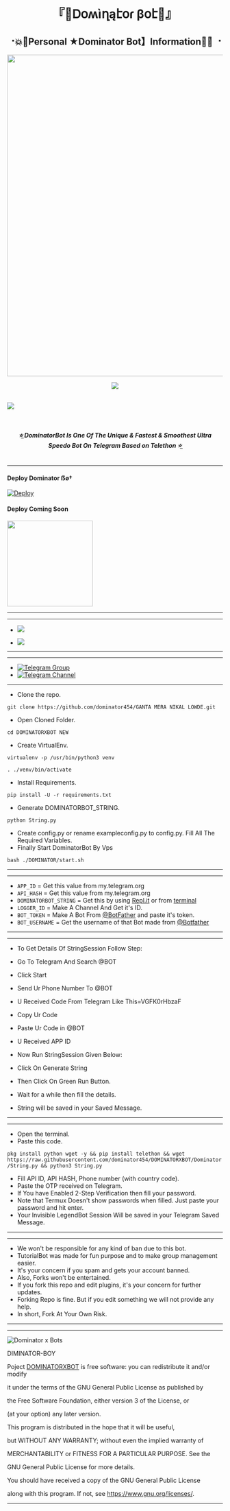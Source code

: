 

<h1 align="center">
<b> 『🔱Ꭰօʍìղąէօɾ βօէ🔱』 </b>
</h1>

<h2 align="center"><b> ⠐💥💫Personal ★Dominator Bot】Information💫💥 ⠐ </b></h2>

<p align='Middle'><a href='https://t.me/UltronBoy_xD'><img src='https://te.legra.ph/file/c414381b7f545421a0b7c.jpg' width='750"'></a></p>
<p align="center">
 
  <img src="https://readme-typing-svg.herokuapp.com?color=F77247&width=420&lines=𝑨+𝑷𝒂𝒔𝒔𝒊𝒐𝒏𝒂𝒕𝒆+𝒅𝒆𝒗𝒆𝒍𝒐𝒑𝒆𝒓+𝒇𝒓𝒐𝒎+Rajasthan%E2%9C%8C%EF%B8%8F;PHP%2C+Linux%2C+Hack%2C+Telethon%2C+Pyrogram%2C+Python%2C+Java%2C+Linux%E2%9D%A4%EF%B8%8F">
</p> 
<br>
<img src="https://readme-typing-svg.herokuapp.com?color=F77247&width=420&lines=Dominator+BOY+Hacker+DarkWeb+DELHI%E2%9C%8C%EF%B8%8F;DOMINATOR%2C+OP%2C+OPBOTS%2C+BOTS%2C+MUSIC%2C+HACKER%2C+HACKBOT%2C+USERBOT%E2%9D%A4%EF%B8%8F">
</p> 
<br>


<h6 align="center">
  <b>⭐̲ DominatorBot Is One Of The Unique & Fastest & Smoothest Ultra Speedo Bot On Telegram Based on Telethon ⭐̲</b>
</h6>

---------

<h4> Deploy Dominator ẞø† </h4>



[![Deploy](https://www.herokucdn.com/deploy/button.svg)](https://heroku.com/deploy?template=https://github.com/dominator454/DOMINATORXBOT)

<h4> Deploy Coming Soon </h4>

<p><a href=https://github.com/dominator454/DOMINATORXBOT> <img src="https://img.shields.io/badge/Deploy%20To%20Railway-blueviolet?style=for-the-badge&logo=railway" width="200""/></a></p>

-----------



-----------

- <a href="https://github.com/dominator454/DOMINATORXBOT/network/members"><img src="https://img.shields.io/github/forks/dominator454/DOMINATORXBOT?label=Forks&logoColor=Black&style=social"></a><p align="left">

- <a href="https://github.com/dominator454/DOMINATORXBOT/stargazers"><img src="https://img.shields.io/github/stars/dominator454/DOMINATORXBOT?logoColor=Blue&style=social"></a><p align="left"><a href="https://github.com/dominator454/DOMINATORXBOT"></a><p align="left"><a href="https://github.com/dominator454/DOMINATORXBOT?"></a>

-----------

---------

- [![Telegram Group](https://img.shields.io/badge/Telegram-Group-brightgreen)](https://t.me/)
- [![Telegram Channel](https://img.shields.io/badge/Telegram-Channel-brightgreen)](https://t.me/)

-----------




- Clone the repo. 

`git clone https://github.com/dominator454/GANTA MERA NIKAL LOWDE.git`
- Open Cloned Folder.

`cd DOMINATORXBOT NEW`
- Create VirtualEnv.

`virtualenv -p /usr/bin/python3 venv`

`. ./venv/bin/activate`
- Install Requirements.

`pip install -U -r requirements.txt`
- Generate DOMINATORBOT_STRING.

`python String.py`
- Create config.py or rename exampleconfig.py to config.py. Fill All The Required Variables.
- Finally Start DominatorBot By Vps

`bash ./DOMINATOR/start.sh`

-----------


-----------

- `APP_ID`  =  Get this value from my.telegram.org
- `API_HASH`  =  Get this value from my.telegram.org
- `DOMINATORBOT_STRING`  =  Get this by using [Repl.it](#Repl) or from [terminal](#Terminal)
- `LOGGER_ID`  =  Make A Channel And Get it's ID.
- `BOT_TOKEN`  =  Make A Bot From [@BotFather](https://t.me/botfather) and paste it's token.
- `BOT_USERNAME`  =  Get the username of that Bot made from [@Botfather](https://t.me/botfather)

-----------


-----------

- To Get Details Of StringSession Follow Step: 

- Go To Telegram And Search @BOT

- Click Start

- Send Ur Phone Number To @BOT

- U Received Code From Telegram Like This=VGFK0rHbzaF

- Copy Ur Code

- Paste Ur Code in @BOT

- U Received APP ID

- Now Run StringSession Given Below:
   
 

- Click On Generate String

- Then Click On Green Run Button.

- Wait for a while then fill the details.

- String will be saved in your Saved Message.

-----------

 

-----------

- Open the terminal.
- Paste this code.

`pkg install python wget -y && pip install telethon && wget https://raw.githubusercontent.com/dominator454/DOMINATORXBOT/Dominator/String.py && python3 String.py`
- Fill API ID, API HASH, Phone number (with country code).
- Paste the OTP received on Telegram.
- If You have Enabled 2-Step Verification then fill your password.
- Note that Termux Doesn't show passwords when filled. Just paste your password and hit enter.
- Your Invisible LegendBot Session Will be saved in your Telegram Saved Message.

-----------



-----------

- We won't be responsible for any kind of ban due to this bot.
- TutorialBot was made for fun purpose and to make group management easier.
- It's your concern if you spam and gets your account banned.
- Also, Forks won't be entertained.
- If you fork this repo and edit plugins, it's your concern for further updates.
- Forking Repo is fine. But if you edit something we will not provide any help.
- In short, Fork At Your Own Risk.

-----------



-----------

![Dominator x Bots](https://www.gnu.org/graphics/gplv3-or-later.png)

DIMINATOR-BOY

Poject [DOMINATORXBOT](https://github.com/DOMINATOR454/DOMINATORXBOT) is free software: you can redistribute it and/or modify

it under the terms of the GNU General Public License as published by

the Free Software Foundation, either version 3 of the License, or

(at your option) any later version.

This program is distributed in the hope that it will be useful,

but WITHOUT ANY WARRANTY; without even the implied warranty of

MERCHANTABILITY or FITNESS FOR A PARTICULAR PURPOSE.  See the

GNU General Public License for more details.

You should have received a copy of the GNU General Public License

along with this program. If not, see <https://www.gnu.org/licenses/>.

-----------

